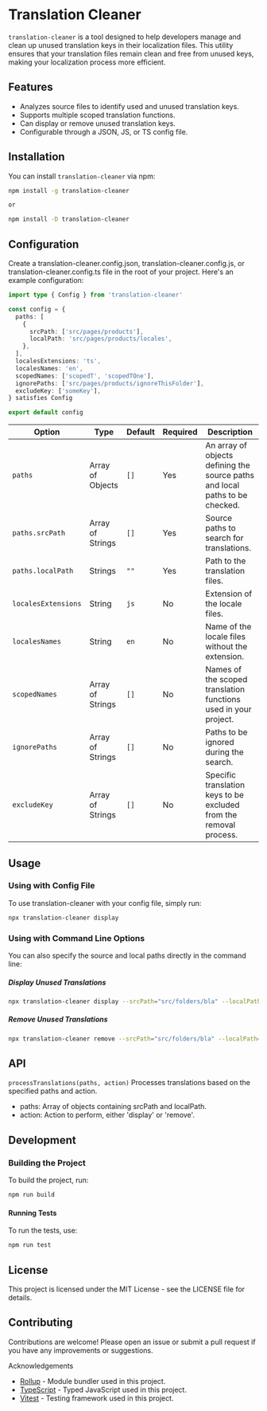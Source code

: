 # Translation Cleaner

`translation-cleaner` is a tool designed to help developers manage and clean up unused translation keys in their localization files. This utility ensures that your translation files remain clean and free from unused keys, making your localization process more efficient.

## Features

- Analyzes source files to identify used and unused translation keys.
- Supports multiple scoped translation functions.
- Can display or remove unused translation keys.
- Configurable through a JSON, JS, or TS config file.

## Installation

You can install `translation-cleaner` via npm:

```sh
npm install -g translation-cleaner

or

npm install -D translation-cleaner
```

## Configuration

Create a translation-cleaner.config.json, translation-cleaner.config.js, or translation-cleaner.config.ts file in the root of your project. Here's an example configuration:

```ts
import type { Config } from 'translation-cleaner'

const config = {
  paths: [
    {
      srcPath: ['src/pages/products'],
      localPath: 'src/pages/products/locales',
    },
  ],
  localesExtensions: 'ts',
  localesNames: 'en',
  scopedNames: ['scopedT', 'scopedTOne'],
  ignorePaths: ['src/pages/products/ignoreThisFolder'],
  excludeKey: ['someKey'],
} satisfies Config

export default config
```

| Option              | Type             | Default | Required | Description                                                                  |
| ------------------- | ---------------- | ------- | -------- | ---------------------------------------------------------------------------- |
| `paths`             | Array of Objects | `[]`    | Yes      | An array of objects defining the source paths and local paths to be checked. |
| `paths.srcPath`     | Array of Strings | `[]`    | Yes      | Source paths to search for translations.                                     |
| `paths.localPath`   | Strings          | `""`    | Yes      | Path to the translation files.                                               |
| `localesExtensions` | String           | `js`    | No       | Extension of the locale files.                                               |
| `localesNames`      | String           | `en`    | No       | Name of the locale files without the extension.                              |
| `scopedNames`       | Array of Strings | `[]`    | No       | Names of the scoped translation functions used in your project.              |
| `ignorePaths`       | Array of Strings | `[]`    | No       | Paths to be ignored during the search.                                       |
| `excludeKey`        | Array of Strings | `[]`    | No       | Specific translation keys to be excluded from the removal process.           |

## Usage

### Using with Config File

To use translation-cleaner with your config file, simply run:

```sh
npx translation-cleaner display
```

### Using with Command Line Options

You can also specify the source and local paths directly in the command line:

##### Display Unused Translations

```sh
npx translation-cleaner display --srcPath="src/folders/bla" --localPath="src/folders/bla/locales"
```

##### Remove Unused Translations

```sh
npx translation-cleaner remove --srcPath="src/folders/bla" --localPath="src/folders/bla/locales"
```

## API

`processTranslations(paths, action)`
Processes translations based on the specified paths and action.

- paths: Array of objects containing srcPath and localPath.
- action: Action to perform, either 'display' or 'remove'.

## Development

### Building the Project

To build the project, run:

```sh
npm run build
```

#### Running Tests

To run the tests, use:

```sh
npm run test
```

## License

This project is licensed under the MIT License - see the LICENSE file for details.

## Contributing

Contributions are welcome! Please open an issue or submit a pull request if you have any improvements or suggestions.

Acknowledgements

- [Rollup](https://rollupjs.org/) - Module bundler used in this project.
- [TypeScript](https://www.typescriptlang.org/) - Typed JavaScript used in this project.
- [Vitest](https://vitest.dev/guide/cli) - Testing framework used in this project.

